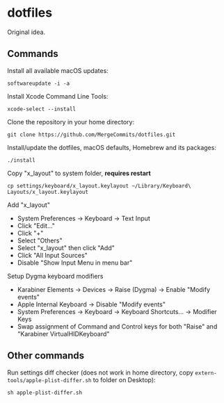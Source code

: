 # dotfiles
Original idea.

## Commands

Install all available macOS updates:

    softwareupdate -i -a

Install Xcode Command Line Tools:

    xcode-select --install

Clone the repository in your home directory:

    git clone https://github.com/MergeCommits/dotfiles.git

Install/update the dotfiles, macOS defaults, Homebrew and its packages:

    ./install

Copy "x_layout" to system folder, **requires restart**

    cp settings/keyboard/x_layout.keylayout ~/Library/Keyboard\ Layouts/x_layout.keylayout

Add "x_layout"

-  System Preferences -> Keyboard -> Text Input
-  Click "Edit..."
-  Click "+"
-  Select "Others"
-  Select "x_layout" then click "Add"
-  Click "All Input Sources"
-  Disable "Show Input Menu in menu bar"

Setup Dygma keyboard modifiers

-  Karabiner Elements -> Devices -> Raise (Dygma) -> Enable "Modify events"
-  Apple Internal Keyboard -> Disable "Modify events"
-  System Preferences -> Keyboard -> Keyboard Shortcuts... -> Modifier Keys
-  Swap assignment of Command and Control keys for both "Raise" and "Karabiner VirtualHIDKeyboard"

## Other commands

Run settings diff checker (does not work in home directory, copy `extern-tools/apple-plist-differ.sh` to folder on Desktop):

    sh apple-plist-differ.sh